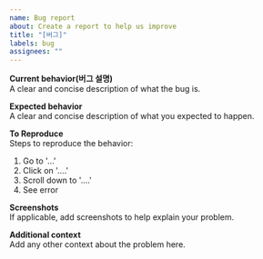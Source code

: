 ```yaml
---
name: Bug report
about: Create a report to help us improve
title: "[버그]"
labels: bug
assignees: ""
---
```


**Current behavior(버그 설명)**  
A clear and concise description of what the bug is.

**Expected behavior**  
A clear and concise description of what you expected to happen.

**To Reproduce**  
Steps to reproduce the behavior:

1. Go to '...'
2. Click on '....'
3. Scroll down to '....'
4. See error

**Screenshots**  
If applicable, add screenshots to help explain your problem.

**Additional context**  
Add any other context about the problem here.
